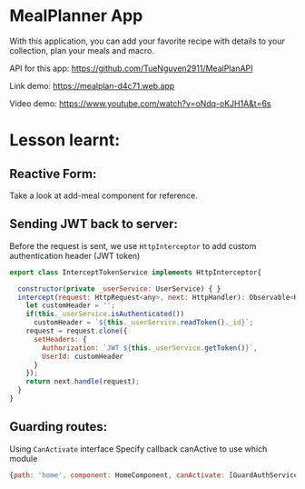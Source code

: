 # MealPlanner App
With this application, you can add your favorite recipe with details to your collection, plan your meals and macro. 

API for this app: https://github.com/TueNguyen2911/MealPlanAPI

Link demo: https://mealplan-d4c71.web.app

Video demo: https://www.youtube.com/watch?v=oNdq-oKJH1A&t=6s
# Lesson learnt: 

## Reactive Form: 
Take a look at add-meal component for reference. 

## Sending JWT back to server: 
Before the request is sent, we use `HttpInterceptor` to add custom authentication header (JWT token)
```javascript 
export class InterceptTokenService implements HttpInterceptor{

  constructor(private _userService: UserService) { }
  intercept(request: HttpRequest<any>, next: HttpHandler): Observable<HttpEvent<any>> {
    let customHeader = '';
    if(this._userService.isAuthenticated())
      customHeader = `${this._userService.readToken()._id}`; 
    request = request.clone({
      setHeaders: {
        Authorization: `JWT ${this._userService.getToken()}`,
        UserId: customHeader
      }
    });
    return next.handle(request);
  }
}
```

## Guarding routes: 
Using `CanActivate` interface
Specify callback canActive to use which module 
```javascript 
{path: 'home', component: HomeComponent, canActivate: [GuardAuthService]}
```


